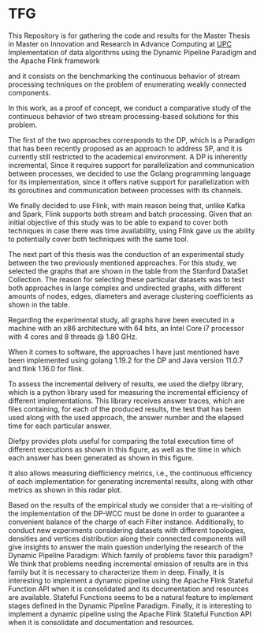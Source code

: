 # TFG
This Repository is for gathering the code and results for the Master Thesis in Master on Innovation and Research in Advance Computing at [UPC](https://www.fib.upc.edu/en/studies/bachelors-degrees/bachelor-degree-informatics-engineering)
Implementation of data algorithms using the Dynamic Pipeline Paradigm and the Apache Flink framework 


and it consists on the benchmarking the continuous behavior of stream processing techniques on the problem of enumerating weakly connected components.

In this work, as a proof of concept, we conduct a comparative study of the continuous behavior of two stream processing-based solutions for this problem.

The first of the two approaches corresponds to the DP, which is a Paradigm that has been recently proposed as an approach to address SP, and it is currently still restricted to the academical environment. A DP is inherently incremental, Since it requires support for parallelization and communication between processes, we decided to use the Golang programming language for its implementation, since it offers native support for parallelization with its goroutines and communication between processes with its channels.

We finally decided to use Flink, with main reason being that, unlike Kafka and Spark, Flink supports both stream and batch processing. Given that an initial objective of this study was to be able to expand to cover both techniques in case there was time availability, using Flink gave us the ability to potentially cover both techniques with the same tool.

The next part of this thesis was the conduction of an experimental study between the two previously mentioned approaches. For this study,  we selected the graphs that are shown in the table from the Stanford DataSet Collection. The reason for selecting these particular datasets was to test both approaches in large complex and undirected graphs, with different amounts of nodes, edges, diameters and average clustering coefficients as shown in the table.

Regarding the experimental study, all graphs have been executed in a machine with an x86 architecture with 64 bits, an Intel Core i7 processor with 4 cores and 8 threads @ 1.80 GHz. 

When it comes to software, the approaches I have just mentioned have been implemented using golang 1.19.2 for the DP and Java version 11.0.7 and flink 1.16.0 for flink.

To assess the incremental delivery of results, we used the diefpy library, which is a python library used for measuring the incremental efficiency of different implementations. This library receives answer traces, which are files containing, for each of the produced results, the test that has been used along with the used approach, the answer number and the elapsed time for each particular answer.

Diefpy provides plots useful for comparing the total execution time of different executions as shown in this figure, as well as the time in which each answer has been generated as shown in this figure. 

It also allows measuring diefficiency metrics, i.e., the continuous efficiency of each implementation for generating incremental results, along with other metrics as shown in this radar plot. 

Based on the results of the empirical study we consider that a re-visiting of the implementation of the DP-WCC must be done in order to guarantee a convenient balance of the charge of each Filter instance. Additionally, to conduct new experiments considering datasets with different topologies, densities and vertices distribution along their connected components will give insights to answer the main question underlying the research of the Dynamic Pipeline Paradigm: Which family of problems favor this paradigm? We think that problems needing incremental emission of results are in this family but it is necessary to characterize them in deep. Finally, it is interesting to implement a dynamic pipeline using the Apache Flink Stateful Function API when it is consolidated and its documentation and resources are available. Stateful Functions seems to be a natural feature to implement stages defined in the Dynamic Pipeline Paradigm. Finally, it is interesting to implement a dynamic pipeline using the Apache Flink Stateful Function API when it is consolidate and documentation and resources.
